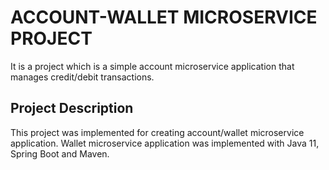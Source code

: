 # ACCOUNT-WALLET MICROSERVICE PROJECT

It is a project which is a simple account microservice application that manages credit/debit transactions.

## Project Description

This project was implemented for creating account/wallet microservice application. Wallet microservice application was implemented
with Java 11, Spring Boot and Maven.




 








